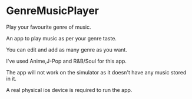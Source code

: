 # GenreMusicPlayer
Play your favourite genre of music.


An app to play music as per your genre taste. 

You can edit and add as many genre as you want.

I've used Anime,J-Pop and R&B/Soul for this app.


The app will not work on the simulator as it doesn't have any music stored in it. 

A real physical ios device is required to run the app.
